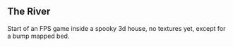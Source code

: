## The River

Start of an FPS game inside a spooky 3d house, no textures yet, except for a bump mapped bed.
